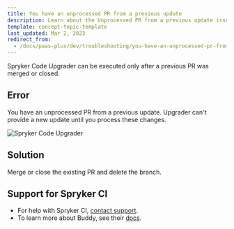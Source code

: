 ```yaml
---
title: You have an unprocessed PR from a previous update
description: Learn about the Unprocessed PR from a previous update issue in Spryker Code Upgrader and how it can impact the upgrade process.
template: concept-topic-template
last_updated: Mar 2, 2023
redirect_from:
  - /docs/paas-plus/dev/troubleshooting/you-have-an-unprocessed-pr-from-a-previous-update.html
---
```


Spryker Code Upgrader can be executed only after a previous PR was merged or closed.


## Error

You have an unprocessed PR from a previous update. Upgrader can't provide a new update until you process these changes.

![Spryker Code Upgrader](https://spryker.s3.eu-central-1.amazonaws.com/docs/paas%2B/dev/troubleshooting/you-have-an-unprocessed-pr-from-a-previous-update.md/unprocessed-pr-log.png)

## Solution

Merge or close the existing PR and delete the branch.

## Support for Spryker CI

- For help with Spryker CI, [contact support](https://support.spryker.com).
- To learn more about Buddy, see their [docs](https://buddy.works/docs).
